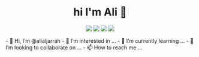 <h1 align="center"> hi I'm Ali 👋 </h1>
<p align="center">
  <a href="https://twitter.com/Ali86Jarrah" target="_blank"><img src="https://img.shields.io/badge/twitter-%231FA1F1?style=flat&logo=twitter&logoColor=white" /></a>
   <a href="https://www.linkedin.com/in/ali-jarrah-25433768/" target="_blank"><img src="https://img.shields.io/badge/linkedin-%230177B5?style=flat&logo=linkedin&logoColor=white" /></a>
   <a href="https://www.instagram.com/alijarrah7/" target="_blank"><img src="https://img.shields.io/badge/instagram-%23E4415F?style=flat&logo=instagram&logoColor=white" /></a>
   <a href="https://www.facebook.com/ali.aljrrah/" target="_blank"><img src="https://img.shields.io/badge/facebook-%231298f6?style=flat&logo=facebook&logoColor=white" /></a>
  </p>
- 👋 Hi, I’m @alialjarrah
- 👀 I’m interested in ...
- 🌱 I’m currently learning ...
- 💞️ I’m looking to collaborate on ...
- 📫 How to reach me ...

<!---
alialjarrah/alialjarrah is a ✨ special ✨ repository because its `README.md` (this file) appears on your GitHub profile.
You can click the Preview link to take a look at your changes.
--->
